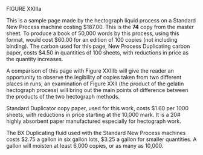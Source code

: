 FIGURE XXIIIa 

This is a sample page made by the hectograph liquid 
process on a Standard New Process machine costing $187.00. 
This is the **74** copy from the master sheet. To produce a 
book of 50,000 words by this process, using this format, 
would cost $60.00 for an edition of 100 copies (not including binding). The carbon used for this page, New Process 
Duplicating carbon paper, costs $4.50 in quantities of 100 
sheets, with reductions in price as the quantity increases. 

A comparison of this page with Figure XXIIIb will give 
the reader an opportunity to observe the legibility of 
copies taken from two different places in runs; an examination of Figure XXII (the product of the gelatin hectograph 
process) will bring out the main points of difference 
between the products of the two hectograph methods. 

Standard Duplicator copy paper, used for this work, 
costs $1.60 per 1000 sheets, with reductions in price starting at the 10,000 mark. It is a 20# highly absorbent paper 
manufactured especially for hectograph work. 

The BX Duplicating fluid used with the Standard New 
Process machines costs $2.75 a gallon in six gallon lots,
$3.25 a gallon for smaller quantities. A gallon will 
moisten at least 6,000 copies, or as many as 10,000.

